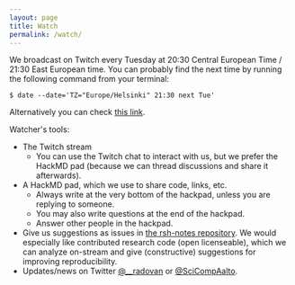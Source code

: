 ```yaml
---
layout: page
title: Watch
permalink: /watch/
---
```


We broadcast on Twitch every Tuesday at 20:30 Central European Time /
21:30 East European time.  You can probably find the next time by
running the following command from your terminal:

```
$ date --date='TZ="Europe/Helsinki" 21:30 next Tue'
```

Alternatively you can check [this link](http://www.timebie.com/std/helsinki.php?q=21.5).


Watcher's tools:

* The Twitch stream
  * You can use the Twitch chat to interact with us, but we prefer the
    HackMD pad (because we can thread discussions and share it afterwards).
* A HackMD pad, which we use to share code, links, etc.
  * Always write at the very bottom of the hackpad, unless you are
    replying to someone.
  * You may also write questions at the end of the hackpad.
  * Answer other people in the hackpad.
* Give us suggestions as issues in [the rsh-notes
  repository](https://github.com/ResearchSoftwareHour/rsh-notes/issues).
  We would especially like contributed research code (open
  licenseable), which we can analyze on-stream and give (constructive)
  suggestions for improving reproducibility.
* Updates/news on Twitter [@\_\_radovan](https://twitter.com/__radovan) or
  [@SciCompAalto](https://twitter.com/SciCompAalto).
